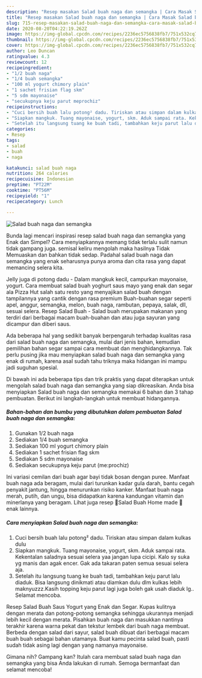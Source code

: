 ```yaml
---
description: "Resep masakan Salad buah naga dan semangka | Cara Masak Salad buah naga dan semangka Yang Sempurna"
title: "Resep masakan Salad buah naga dan semangka | Cara Masak Salad buah naga dan semangka Yang Sempurna"
slug: 715-resep-masakan-salad-buah-naga-dan-semangka-cara-masak-salad-buah-naga-dan-semangka-yang-sempurna
date: 2020-08-20T04:22:19.262Z
image: https://img-global.cpcdn.com/recipes/2236ec5756838fb7/751x532cq70/salad-buah-naga-dan-semangka-foto-resep-utama.jpg
thumbnail: https://img-global.cpcdn.com/recipes/2236ec5756838fb7/751x532cq70/salad-buah-naga-dan-semangka-foto-resep-utama.jpg
cover: https://img-global.cpcdn.com/recipes/2236ec5756838fb7/751x532cq70/salad-buah-naga-dan-semangka-foto-resep-utama.jpg
author: Leo Duncan
ratingvalue: 4.3
reviewcount: 12
recipeingredient:
- "1/2 buah naga"
- "1/4 buah semangka"
- "100 ml yogurt chimory plain"
- "1 sachet frisian flag skm"
- "5 sdm mayonaise"
- "secukupnya keju parut meprochiz"
recipeinstructions:
- "Cuci bersih buah lalu potong² dadu. Tiriskan atau simpan dalam kulkas dulu"
- "Siapkan mangkuk. Tuang mayonaise, yogurt, skm. Aduk sampai rata. Kekentalan saladnya sesuai selera yaa jangan lupa cicipi. Kalo sy suka yg manis dan agak encer. Gak ada takaran paten semua sesuai selera aja."
- "Setelah itu langsung tuang ke buah tadi, tambahkan keju parut lalu diaduk. Bisa langsung dinikmati atau diamkan dulu dlm kulkas lebih maknyuzzz.Kasih topping keju parut lagi juga boleh gak usah diaduk lg.. Selamat mencoba."
categories:
- Resep
tags:
- salad
- buah
- naga

katakunci: salad buah naga 
nutrition: 264 calories
recipecuisine: Indonesian
preptime: "PT22M"
cooktime: "PT56M"
recipeyield: "1"
recipecategory: Lunch

---
```



![Salad buah naga dan semangka](https://img-global.cpcdn.com/recipes/2236ec5756838fb7/751x532cq70/salad-buah-naga-dan-semangka-foto-resep-utama.jpg)

Bunda lagi mencari inspirasi resep salad buah naga dan semangka yang Enak dan Simpel? Cara menyiapkannya memang tidak terlalu sulit namun tidak gampang juga. semisal keliru mengolah maka hasilnya Tidak Memuaskan dan bahkan tidak sedap. Padahal salad buah naga dan semangka yang enak seharusnya punya aroma dan cita rasa yang dapat memancing selera kita.

Jelly juga di potong dadu - Dalam mangkuk kecil, campurkan mayonaise, yogurt. Cara membuat salad buah yoghurt saus mayo yang enak dan segar ala Pizza Hut salah satu resto yang menyajikan salad buah dengan tampilannya yang cantik dengan rasa premium Buah-buahan segar seperti apel, anggur, semangka, melon, buah naga, rambutan, pepaya, salak, dll, sesuai selera. Resep Salad Buah - Salad buah merupakan makanan yang terdiri dari berbagai macam buah-buahan dan atau juga sayuran yang dicampur dan diberi saus.

Ada beberapa hal yang sedikit banyak berpengaruh terhadap kualitas rasa dari salad buah naga dan semangka, mulai dari jenis bahan, kemudian pemilihan bahan segar sampai cara membuat dan menghidangkannya. Tak perlu pusing jika mau menyiapkan salad buah naga dan semangka yang enak di rumah, karena asal sudah tahu triknya maka hidangan ini mampu jadi suguhan spesial.


Di bawah ini ada beberapa tips dan trik praktis yang dapat diterapkan untuk mengolah salad buah naga dan semangka yang siap dikreasikan. Anda bisa menyiapkan Salad buah naga dan semangka memakai 6 bahan dan 3 tahap pembuatan. Berikut ini langkah-langkah untuk membuat hidangannya.

<!--inarticleads1-->

##### Bahan-bahan dan bumbu yang dibutuhkan dalam pembuatan Salad buah naga dan semangka:

1. Gunakan 1/2 buah naga
1. Sediakan 1/4 buah semangka
1. Sediakan 100 ml yogurt chimory plain
1. Sediakan 1 sachet frisian flag skm
1. Sediakan 5 sdm mayonaise
1. Sediakan secukupnya keju parut (me:prochiz)


Ini variasi cemilan dari buah agar bayi tidak bosan dengan puree. Manfaat buah naga ada beragam, mulai dari turunkan kadar gula darah, bantu cegah penyakit jantung, hingga menurunkan risiko kanker. Manfaat buah naga merah, putih, dan ungu, bisa didapatkan karena kandungan vitamin dan minerlanya yang beragam. Lihat juga resep 🍓Salad Buah Home made 🍇 enak lainnya. 

<!--inarticleads2-->

##### Cara menyiapkan Salad buah naga dan semangka:

1. Cuci bersih buah lalu potong² dadu. Tiriskan atau simpan dalam kulkas dulu
1. Siapkan mangkuk. Tuang mayonaise, yogurt, skm. Aduk sampai rata. Kekentalan saladnya sesuai selera yaa jangan lupa cicipi. Kalo sy suka yg manis dan agak encer. Gak ada takaran paten semua sesuai selera aja.
1. Setelah itu langsung tuang ke buah tadi, tambahkan keju parut lalu diaduk. Bisa langsung dinikmati atau diamkan dulu dlm kulkas lebih maknyuzzz.Kasih topping keju parut lagi juga boleh gak usah diaduk lg.. Selamat mencoba.


Resep Salad Buah Saus Yogurt yang Enak dan Segar. Kupas kulitnya dengan merata dan potong-potong semangka sehingga ukurannya menjadi lebih kecil dengan merata. Pisahkan buah naga dan masukkan nantinya terakhir karena warna pekat dan tekstur lembek dari buah naga membuat. Berbeda dengan salad dari sayur, salad buah dibuat dari berbagai macam buah buah sebagai bahan utamanya. Buat kamu pecinta salad buah, pasti sudah tidak asing lagi dengan yang namanya mayonaise. 

Gimana nih? Gampang kan? Itulah cara membuat salad buah naga dan semangka yang bisa Anda lakukan di rumah. Semoga bermanfaat dan selamat mencoba!
